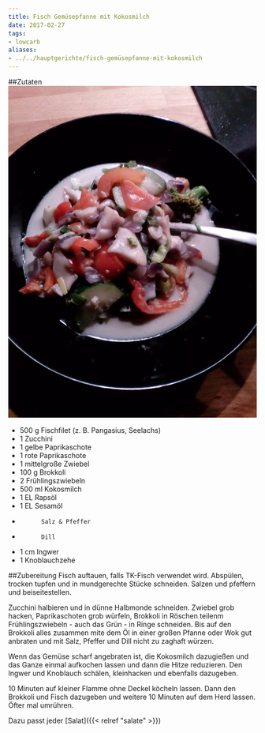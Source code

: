 ```yaml
---
title: Fisch Gemüsepfanne mit Kokosmilch
date: 2017-02-27
tags:
- lowcarb
aliases:
- ../../hauptgerichte/fisch-gemüsepfanne-mit-kokosmilch
---
```


##Zutaten
![](/img/fisch-gemuesepfanne-mit-kokosmilch.webp)

- 500 g     Fischfilet (z. B. Pangasius, Seelachs)
- 1         Zucchini
- 1         gelbe Paprikaschote
- 1         rote Paprikaschote
- 1         mittelgroße Zwiebel
- 100 g     Brokkoli
- 2         Frühlingszwiebeln
- 500 ml    Kokosmilch
- 1 EL      Rapsöl
- 1 EL      Sesamöl
-           Salz & Pfeffer
-           Dill
- 1 cm      Ingwer
- 1         Knoblauchzehe

##Zubereitung
Fisch auftauen, falls TK-Fisch verwendet wird. Abspülen, trocken tupfen und in mundgerechte Stücke schneiden. Salzen und pfeffern und beiseitestellen.

Zucchini halbieren und in dünne Halbmonde schneiden. Zwiebel grob hacken, Paprikaschoten grob würfeln, Brokkoli in Röschen teilenm Frühlingszwiebeln - auch das Grün - in Ringe schneiden. Bis auf den Brokkoli alles zusammen mite dem Öl in einer großen Pfanne oder Wok gut anbraten und mit Salz, Pfeffer und Dill nicht zu zaghaft würzen.

Wenn das Gemüse scharf angebraten ist, die Kokosmilch dazugießen und das Ganze einmal aufkochen lassen und dann die Hitze reduzieren. Den Ingwer und Knoblauch schälen, kleinhacken und ebenfalls dazugeben.

10 Minuten auf kleiner Flamme ohne Deckel köcheln lassen. Dann den Brokkoli und Fisch dazugeben und weitere 10 Minuten auf dem Herd lassen. Öfter mal umrühren.

Dazu passt jeder [Salat]({{< relref "salate" >}})
